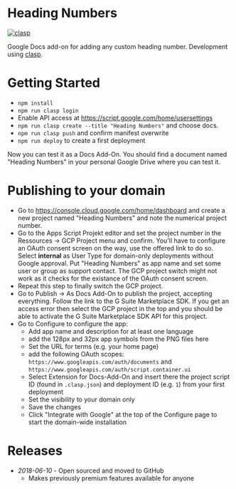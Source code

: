 # Heading Numbers

[![clasp](https://img.shields.io/badge/built%20with-clasp-4285f4.svg)](https://github.com/google/clasp)

Google Docs add-on for adding any custom heading number.
Development using [clasp](https://developers.google.com/apps-script/guides/clasp).

# Getting Started

* `npm install`
* `npm run clasp login`
* Enable API access at https://script.google.com/home/usersettings
* `npm run clasp create --title "Heading Numbers"` and choose docs.
* `npm run clasp push` and confirm manifest overwrite
* `npm run deploy` to create a first deployment

Now you can test it as a Docs Add-On. You should find a document named "Heading Numbers" in your personal Google Drive where you can test it.

# Publishing to your domain

* Go to https://console.cloud.google.com/home/dashboard and create a new project named "Heading Numbers" and note the numerical project number.
* Go to the Apps Script Projekt editor and set the project number in the Ressources → GCP Project menu and confirm. You'll have to configure an OAuth consent screen on the way, use the offered link to do so. Select **internal** as User Type for domain-only deployments without Google approval. Put "Heading Numbers" as app name and set some user or group as support contact. The GCP project switch might not work as it checks for the existance of the OAuth consent screen.
* Repeat this step to finally switch the GCP project.
* Go to Publish → As Docs Add-On to publish the project, accepting everything. Follow the link to the G Suite Marketplace SDK. If you get an access error then select the GCP project in the top and you should be able to activate the  G Suite Marketplace SDK API for this project.
* Go to Configure to configure the app:
  * Add app name and description for at least one language
  * add the 128px and 32px app symbols from the PNG files here
  * Set the URL for terms (e.g. your home page)
  * add the following OAuth scopes: `https://www.googleapis.com/auth/documents` and `https://www.googleapis.com/auth/script.container.ui`
  * Select Extension for Docs-Add-On and insert there the project script ID (found in `.clasp.json`) and deployment ID (e.g. `1`) from your first deployment
  * Set the visibility to your domain only
  * Save the changes
  * Click "Integrate with Google" at the top of the Configure page to start the domain-wide installation

# Releases

* _2018-06-10_ - Open sourced and moved to GitHub
	* Makes previously premium features available for anyone